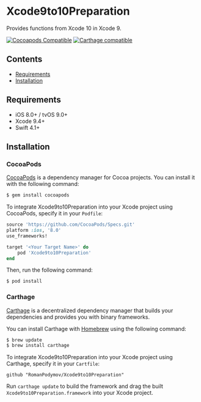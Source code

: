 # Xcode9to10Preparation

Provides functions from Xcode 10 in Xcode 9.

[![Cocoapods Compatible](https://img.shields.io/cocoapods/v/Xcode9to10Preparation.svg)](https://cocoapods.org/pods/Xcode9to10Preparation)
[![Carthage compatible](https://img.shields.io/badge/Carthage-compatible-4BC51D.svg?style=flat)](https://github.com/RomanPodymov/Xcode9to10Preparation)

## Contents

- [Requirements](#requirements)
- [Installation](#installation)

## Requirements

- iOS 8.0+ / tvOS 9.0+
- Xcode 9.4+
- Swift 4.1+

## Installation

### CocoaPods

[CocoaPods](http://cocoapods.org) is a dependency manager for Cocoa projects. You can install it with the following command:

```bash
$ gem install cocoapods
```

To integrate Xcode9to10Preparation into your Xcode project using CocoaPods, specify it in your `Podfile`:

```ruby
source 'https://github.com/CocoaPods/Specs.git'
platform :ios, '8.0'
use_frameworks!

target '<Your Target Name>' do
    pod 'Xcode9to10Preparation'
end
```

Then, run the following command:

```bash
$ pod install
```

### Carthage

[Carthage](https://github.com/Carthage/Carthage) is a decentralized dependency manager that builds your dependencies and provides you with binary frameworks.

You can install Carthage with [Homebrew](http://brew.sh/) using the following command:

```bash
$ brew update
$ brew install carthage
```

To integrate Xcode9to10Preparation into your Xcode project using Carthage, specify it in your `Cartfile`:

```ogdl
github "RomanPodymov/Xcode9to10Preparation"
```

Run `carthage update` to build the framework and drag the built `Xcode9to10Preparation.framework` into your Xcode project.
